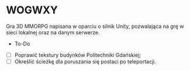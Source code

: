 # WOGWXY
Gra 3D MMORPG napisana w oparciu o silnik Unity, pozwalająca na grę w sieci lokalnej oraz na danym serwerze.

* To-Do
- [ ] Poprawić tekstury budynków Politechniki Gdańskiej;
- [ ] Określić ścieżkę dla poruszania się postaci po teleportacji.
